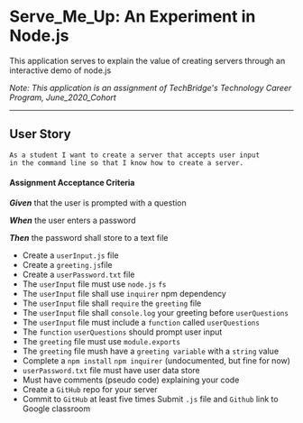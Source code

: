 # Serve_Me_Up: An Experiment in Node.js

This application serves to explain the value of creating servers through an interactive demo of node.js

_Note: This application is an assignment of TechBridge's Technology Career Program, June_2020_Cohort_

---

## User Story

```
As a student I want to create a server that accepts user input
in the command line so that I know how to create a server.
```

#### Assignment Acceptance Criteria

**_Given_** that the user is prompted with a question

**_When_** the user enters a password

**_Then_** the password shall store to a text file

- Create a `userInput.js` file
- Create a `greeting.js`file
- Create a `userPassword.txt` file
- The `userInput` file must use `node.js` `fs`
- The `userInput` file shall use `inquirer` npm dependency
- The `userInput` file shall `require` the `greeting` file
- The `userInput` file shall `console.log` your greeting before `userQuestions`
- The `userInput` file must include a `function` called `userQuestions`
- The `function` `userQuestions` should prompt user input
- The `greeting` file must use `module.exports`
- The `greeting` file mush have a `greeting variable` with a `string` value
- Complete a `npm install` `npm inquirer` (undocumented, but fine for now)
- `userPassword.txt` file must have user data store
- Must have comments (pseudo code) explaining your code
- Create a `GitHub` repo for your server
- Commit to `GitHub` at least five times
  Submit `.js` file and `Github` link to Google classroom
